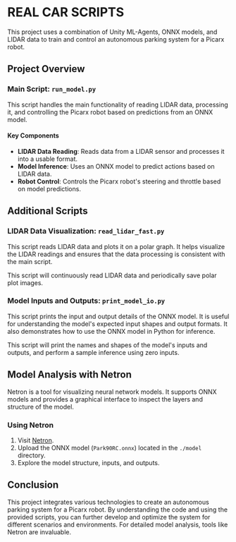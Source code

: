 # REAL CAR SCRIPTS

This project uses a combination of Unity ML-Agents, ONNX models, and LIDAR data to train and control an autonomous parking system for a Picarx robot.

## Project Overview

### Main Script: `run_model.py`

This script handles the main functionality of reading LIDAR data, processing it, and controlling the Picarx robot based on predictions from an ONNX model.

#### Key Components

- **LIDAR Data Reading**: Reads data from a LIDAR sensor and processes it into a usable format.
- **Model Inference**: Uses an ONNX model to predict actions based on LIDAR data.
- **Robot Control**: Controls the Picarx robot's steering and throttle based on model predictions.

## Additional Scripts

### LIDAR Data Visualization: `read_lidar_fast.py`

This script reads LIDAR data and plots it on a polar graph. It helps visualize the LIDAR readings and ensures that the data processing is consistent with the main script.


This script will continuously read LIDAR data and periodically save polar plot images.

### Model Inputs and Outputs: `print_model_io.py`

This script prints the input and output details of the ONNX model. It is useful for understanding the model's expected input shapes and output formats. It also demonstrates how to use the ONNX model in Python for inference.

This script will print the names and shapes of the model's inputs and outputs, and perform a sample inference using zero inputs.

## Model Analysis with Netron

Netron is a tool for visualizing neural network models. It supports ONNX models and provides a graphical interface to inspect the layers and structure of the model.

### Using Netron

1. Visit [Netron](https://netron.app/).
2. Upload the ONNX model (`Park90RC.onnx`) located in the `./model` directory.
3. Explore the model structure, inputs, and outputs.

## Conclusion

This project integrates various technologies to create an autonomous parking system for a Picarx robot. By understanding the code and using the provided scripts, you can further develop and optimize the system for different scenarios and environments. For detailed model analysis, tools like Netron are invaluable.
